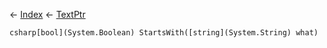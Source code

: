 ← [Index](Api-Index) ← [TextPtr](VRage.Game.ModAPI.Ingame.Utilities.TextPtr)

```csharp[bool](System.Boolean) StartsWith([string](System.String) what)```